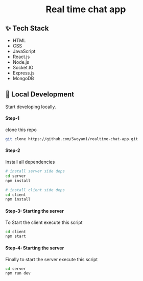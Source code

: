 <h1 align="center">Real time chat app</h1>

## ✨ Tech Stack

- HTML
- CSS
- JavaScript
- React.js
- Node.js
- Socket.IO
- Express.js
- MongoDB

## :rocket: Local Development

Start developing locally.

#### Step-1

clone this repo

```sh
git clone https://github.com/Swoyam1/realtime-chat-app.git
```

#### Step-2

Install all dependencies

```sh
# install server side deps
cd server
npm install

# install client side deps
cd client
npm install
```

#### Step-3: Starting the server

To Start the client execute this script

```sh
cd client
npm start
```

#### Step-4: Starting the server

Finally to start the server execute this script

```sh
cd server
npm run dev
```



